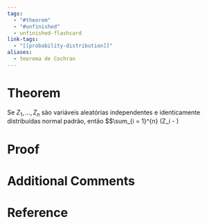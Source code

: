 ```yaml
---
tags:
  - "#theorem"
  - "#unfinished"
  - unfinished-flashcard
link-tags:
  - "[[probability-distribution]]"
aliases:
  - teorema de Cochran
---
```

# Theorem
Se $Z_1, \dots , Z_n$ são variáveis aleatórias independentes e identicamente distribuídas normal padrão, então $$\sum_{i = 1}^{n} (Z_i - \)

# Proof


# Additional Comments


# Reference 






